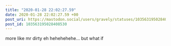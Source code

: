 ```yaml
---
title: "2020-01-28 22:02:27.59"
date: 2020-01-28 22:02:27.59 +00
post_uri: https://mastodon.social/users/gravely/statuses/103563195028408530
post_id: 103563195028408530
---
```

more like mr dirty eh hehehehehe… but what if


